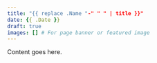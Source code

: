 ```yaml
---
title: "{{ replace .Name "-" " " | title }}"
date: {{ .Date }}
draft: true
images: [] # For page banner or featured image
---
```


Content goes here.

